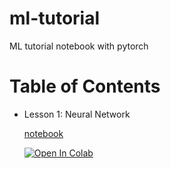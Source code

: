 # ml-tutorial
ML tutorial notebook with pytorch

# Table of Contents

- Lesson 1: Neural Network

  [notebook](content/jp/lesson1_nn.ipynb)

  [![Open In Colab](https://colab.research.google.com/assets/colab-badge.svg)]( https://colab.research.google.com/github/takanesano/ml-tutorial/blob/main/content/jp/lesson1_nn.ipynb)
